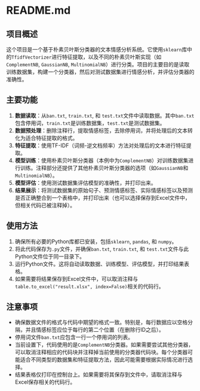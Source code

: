# README.md

## 项目概述

这个项目是一个基于朴素贝叶斯分类器的文本情感分析系统。它使用`sklearn`库中的`TfidfVectorizer`进行特征提取，以及不同的朴素贝叶斯实现（如`ComplementNB`, `GaussianNB`, `MultinomialNB`）进行分类。项目的主要目的是读取训练数据集，构建一个分类器，然后对测试数据集进行情感分析，并评估分类器的准确性。

## 主要功能

1. **数据读取**：从`ban.txt`, `train.txt`, 和 `test.txt`文件中读取数据。其中`ban.txt`包含停用词，`train.txt`是训练数据集，`test.txt`是测试数据集。
2. **数据预处理**：删除注释行，提取情感标签，去除停用词，并将处理后的文本转化为适合特征提取的格式。
3. **特征提取**：使用TF-IDF（词频-逆文档频率）方法对处理后的文本进行特征提取。
4. **模型训练**：使用朴素贝叶斯分类器（本例中为`ComplementNB`）对训练数据集进行训练。注释部分还提供了其他朴素贝叶斯分类器的选项（如`GaussianNB`和`MultinomialNB`）。
5. **模型评估**：使用测试数据集评估模型的准确性，并打印出来。
6. **结果展示**：将测试数据集的原始句子、预测情感标签、实际情感标签以及预测是否正确整合到一个表格中，并打印出来（也可以选择保存到Excel文件中，但相关代码已被注释掉）。

## 使用方法

1. 确保所有必要的Python库都已安装，包括`sklearn`, `pandas`, 和 `numpy`。
2. 将此代码保存为`.py`文件，并确保`ban.txt`, `train.txt`, 和 `test.txt`文件与此Python文件位于同一目录下。
3. 运行Python文件。这将自动读取数据、训练模型、评估模型，并打印结果表格。
4. 如果需要将结果保存到Excel文件中，可以取消注释与`table.to_excel("result.xlsx", index=False)`相关的代码行。

## 注意事项

* 确保数据文件的格式与代码中期望的格式一致。特别是，每行数据应以空格分隔，并且情感标签应位于每行的第二个位置（在删除行ID之后）。
* 停用词文件`ban.txt`应包含一行一个停用词的列表。
* 当前设置下，代码使用的是`ComplementNB`分类器。如果需要尝试其他分类器，可以取消注释相应的代码块并注释掉当前使用的分类器代码块。每个分类器可能适合不同类型的数据集和特征提取方法，因此可能需要根据实际情况进行选择。
* 结果表格仅打印在控制台上。如果需要将其保存到文件中，请取消注释与Excel保存相关的代码行。